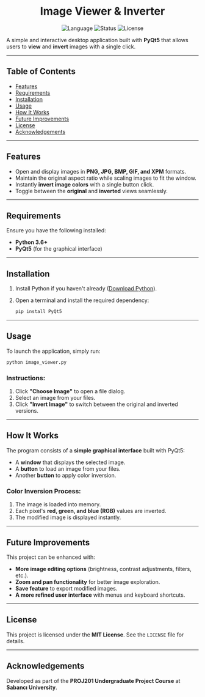 
<h1 align="center">Image Viewer & Inverter</h1>

<div align="center">
   
![Language](https://img.shields.io/badge/Python-red?style=for-the-badge)
![Status](https://img.shields.io/badge/status-completed-green?style=for-the-badge)
![License](https://img.shields.io/badge/license-MIT-blue?style=for-the-badge)

</div>

A simple and interactive desktop application built with **PyQt5** that allows users to **view** and **invert** images with a single click.

---

## Table of Contents

- [Features](#features)
- [Requirements](#requirements)
- [Installation](#installation)
- [Usage](#usage)
- [How It Works](#how-it-works)
- [Future Improvements](#future-improvements)
- [License](#license)
- [Acknowledgements](#acknowledgements)

---

## Features

- Open and display images in **PNG, JPG, BMP, GIF, and XPM** formats.
- Maintain the original aspect ratio while scaling images to fit the window.
- Instantly **invert image colors** with a single button click.
- Toggle between the **original** and **inverted** views seamlessly.

---

## Requirements

Ensure you have the following installed:

- **Python 3.6+**
- **PyQt5** (for the graphical interface)

---

## Installation

1. Install Python if you haven't already ([Download Python](https://www.python.org/downloads/)).
2. Open a terminal and install the required dependency:
   
   ```bash
   pip install PyQt5
   ```

---

## Usage

To launch the application, simply run:

```bash
python image_viewer.py
```

### **Instructions:**
1. Click **"Choose Image"** to open a file dialog.
2. Select an image from your files.
3. Click **"Invert Image"** to switch between the original and inverted versions.

---

## How It Works

The program consists of a **simple graphical interface** built with PyQt5:

- A **window** that displays the selected image.
- A **button** to load an image from your files.
- Another **button** to apply color inversion.

### **Color Inversion Process:**
1. The image is loaded into memory.
2. Each pixel's **red, green, and blue (RGB)** values are inverted.
3. The modified image is displayed instantly.

---

## Future Improvements

This project can be enhanced with:
- **More image editing options** (brightness, contrast adjustments, filters, etc.).
- **Zoom and pan functionality** for better image exploration.
- **Save feature** to export modified images.
- **A more refined user interface** with menus and keyboard shortcuts.

---

## License

This project is licensed under the **MIT License**. See the `LICENSE` file for details.

---

## Acknowledgements

Developed as part of the **PROJ201 Undergraduate Project Course** at **Sabancı University**.
